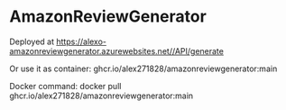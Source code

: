 # AmazonReviewGenerator

Deployed at https://alexo-amazonreviewgenerator.azurewebsites.net//API/generate

Or use it as container: ghcr.io/alex271828/amazonreviewgenerator:main

Docker command: docker pull ghcr.io/alex271828/amazonreviewgenerator:main
